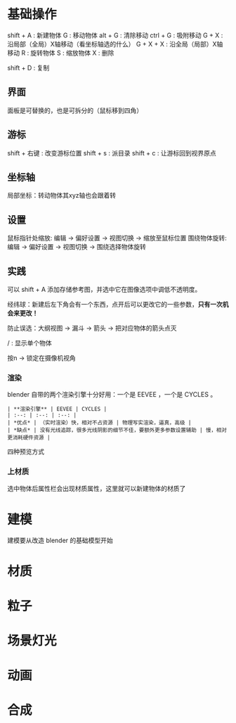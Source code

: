 # 基础操作

shift + A : 新建物体
G : 移动物体
alt + G : 清除移动
ctrl + G : 吸附移动
G + X : 沿局部（全局）X轴移动（看坐标轴选的什么）
G + X + X : 沿全局（局部）X轴移动
R : 旋转物体
S : 缩放物体
X : 删除

shift + D : 复制

## 界面

面板是可替换的，也是可拆分的（鼠标移到四角）
## 游标

shift + 右键 : 改变游标位置
shift + s : 派目录
shift + c : 让游标回到视界原点

## 坐标轴

局部坐标：转动物体其xyz轴也会跟着转
## 设置

鼠标指针处缩放: 编辑 -> 偏好设置 -> 视图切换 -> 缩放至鼠标位置
围绕物体旋转: 编辑 -> 偏好设置 -> 视图切换 -> 围绕选择物体旋转

## 实践

可以 shift + A 添加存储参考图，并选中它在图像选项中调低不透明度。

经纬球：新建后左下角会有一个东西，点开后可以更改它的一些参数，**只有一次机会来更改！**

防止误选：大纲视图 -> 漏斗 -> 箭头 -> 把对应物体的箭头点灭

/ : 显示单个物体

按n -> 锁定在摄像机视角

### 渲染

blender 自带的两个渲染引擎十分好用：一个是 EEVEE ，一个是 CYCLES 。

```tx
| **渲染引擎** | EEVEE | CYCLES |
| :--: | :--: | :--: |
| *优点* | （实时渲染）快，相对不占资源 | 物理写实渲染，逼真，高级 |
| *缺点* | 没有光线追踪，很多光线阴影的细节不佳，要额外更多参数设置辅助 | 慢，相对更消耗硬件资源 |
```

四种预览方式

### 上材质

选中物体后属性栏会出现材质属性，这里就可以新建物体的材质了

# 建模

建模要从改造 blender 的基础模型开始

# 材质

# 粒子

# 场景灯光

# 动画

# 合成